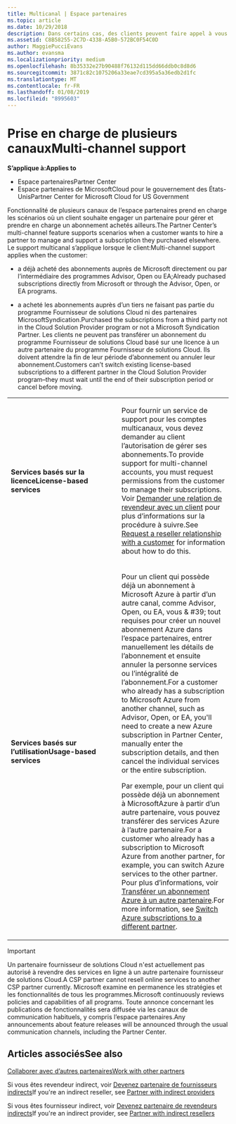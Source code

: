 ```yaml
---
title: Multicanal | Espace partenaires
ms.topic: article
ms.date: 10/29/2018
description: Dans certains cas, des clients peuvent faire appel à vous pour configurer et prendre en charge un abonnement qu’ils ont acheté ailleurs.
ms.assetid: C8B58255-2C7D-4338-A5B0-572BC0F54C0D
author: MaggiePucciEvans
ms.author: evansma
ms.localizationpriority: medium
ms.openlocfilehash: 8b35332e27b90488f76132d115dd66ddb0c8d8d6
ms.sourcegitcommit: 3871c82c1075206a33eae7cd395a5a36edb2d1fc
ms.translationtype: MT
ms.contentlocale: fr-FR
ms.lasthandoff: 01/08/2019
ms.locfileid: "8995603"
---
```

# <a name="multi-channel-support"></a><span data-ttu-id="8aeda-103">Prise en charge de plusieurs canaux</span><span class="sxs-lookup"><span data-stu-id="8aeda-103">Multi-channel support</span></span>

**<span data-ttu-id="8aeda-104">S’applique à:</span><span class="sxs-lookup"><span data-stu-id="8aeda-104">Applies to</span></span>**

-  <span data-ttu-id="8aeda-105">Espace partenaires</span><span class="sxs-lookup"><span data-stu-id="8aeda-105">Partner Center</span></span>
-  <span data-ttu-id="8aeda-106">Espace partenaires de MicrosoftCloud pour le gouvernement des États-Unis</span><span class="sxs-lookup"><span data-stu-id="8aeda-106">Partner Center for Microsoft Cloud for US Government</span></span>


<span data-ttu-id="8aeda-107">Fonctionnalité de plusieurs canaux de l’espace partenaires prend en charge les scénarios où un client souhaite engager un partenaire pour gérer et prendre en charge un abonnement achetés ailleurs.</span><span class="sxs-lookup"><span data-stu-id="8aeda-107">The Partner Center’s multi-channel feature supports scenarios when a customer wants to hire a partner to manage and support a subscription they purchased elsewhere.</span></span> <span data-ttu-id="8aeda-108">Le support multicanal s’applique lorsque le client:</span><span class="sxs-lookup"><span data-stu-id="8aeda-108">Multi-channel support applies when the customer:</span></span>

-   <span data-ttu-id="8aeda-109">a déjà acheté des abonnements auprès de Microsoft directement ou par l’intermédiaire des programmes Advisor, Open ou EA;</span><span class="sxs-lookup"><span data-stu-id="8aeda-109">Already puchased subscriptions directly from Microsoft or through the Advisor, Open, or EA programs.</span></span>

-   <span data-ttu-id="8aeda-110">a acheté les abonnements auprès d’un tiers ne faisant pas partie du programme Fournisseur de solutions Cloud ni des partenaires MicrosoftSyndication.</span><span class="sxs-lookup"><span data-stu-id="8aeda-110">Purchased the subscriptions from a third party not in the Cloud Solution Provider program or not a Microsoft Syndication Partner.</span></span> <span data-ttu-id="8aeda-111">Les clients ne peuvent pas transférer un abonnement du programme Fournisseur de solutions Cloud basé sur une licence à un autre partenaire du programme Fournisseur de solutions Cloud. Ils doivent attendre la fin de leur période d’abonnement ou annuler leur abonnement.</span><span class="sxs-lookup"><span data-stu-id="8aeda-111">Customers can’t switch existing license-based subscriptions to a different partner in the Cloud Solution Provider program–they must wait until the end of their subscription period or cancel before moving.</span></span>


<table>
<colgroup>
<col width="50%" />
<col width="50%" />
</colgroup>
<tbody>
<tr class="odd">
<td><p><strong><span data-ttu-id="8aeda-112">Services basés sur la licence</span><span class="sxs-lookup"><span data-stu-id="8aeda-112">License-based services</span></span></strong></p></td>
<td><p><span data-ttu-id="8aeda-113">Pour fournir un service de support pour les comptes multicanaux, vous devez demander au client l’autorisation de gérer ses abonnements.</span><span class="sxs-lookup"><span data-stu-id="8aeda-113">To provide support for multi-channel accounts, you must request permissions from the customer to manage their subscriptions.</span></span> <span data-ttu-id="8aeda-114">Voir <a href="request-a-relationship-with-a-customer.md" data-raw-source="[Request a reseller relationship with a customer](request-a-relationship-with-a-customer.md)">Demander une relation de revendeur avec un client</a> pour plus d’informations sur la procédure à suivre.</span><span class="sxs-lookup"><span data-stu-id="8aeda-114">See <a href="request-a-relationship-with-a-customer.md" data-raw-source="[Request a reseller relationship with a customer](request-a-relationship-with-a-customer.md)">Request a reseller relationship with a customer</a> for information about how to do this.</span></span></p></td>
</tr>
<tr class="even">
<td><p><strong><span data-ttu-id="8aeda-115">Services basés sur l’utilisation</span><span class="sxs-lookup"><span data-stu-id="8aeda-115">Usage-based services</span></span></strong></p></td>
<td>
<p><span data-ttu-id="8aeda-116">Pour un client qui possède déjà un abonnement à Microsoft Azure à partir d’un autre canal, comme Advisor, Open, ou EA, vous & #39; tout requises pour créer un nouvel abonnement Azure dans l’espace partenaires, entrer manuellement les détails de l’abonnement et ensuite annuler la personne services ou l’intégralité de l’abonnement.</span><span class="sxs-lookup"><span data-stu-id="8aeda-116">For a customer who already has a subscription to Microsoft Azure from another channel, such as Advisor, Open, or EA, you&#39;ll need to create a new Azure subscription in Partner Center, manually enter the subscription details, and then cancel the individual services or the entire subscription.</span></span></p>
<p><span data-ttu-id="8aeda-117">Par exemple, pour un client qui possède déjà un abonnement à MicrosoftAzure à partir d’un autre partenaire, vous pouvez transférer des services Azure à l’autre partenaire.</span><span class="sxs-lookup"><span data-stu-id="8aeda-117">For a customer who already has a subscription to Microsoft Azure from another partner, for example, you can switch Azure services to the other partner.</span></span> <span data-ttu-id="8aeda-118">Pour plus d’informations, voir <a href="switch-azure-subscriptions-to-a-different-partner.md" data-raw-source="[Switch Azure subscriptions to a different partner](switch-azure-subscriptions-to-a-different-partner.md)">Transférer un abonnement Azure à un autre partenaire</a>.</span><span class="sxs-lookup"><span data-stu-id="8aeda-118">For more information, see <a href="switch-azure-subscriptions-to-a-different-partner.md" data-raw-source="[Switch Azure subscriptions to a different partner](switch-azure-subscriptions-to-a-different-partner.md)">Switch Azure subscriptions to a different partner</a>.</span></span></p>
</td>
</tr>
</tbody>
</table>

> [!IMPORTANT]  
> <span data-ttu-id="8aeda-119">Un partenaire fournisseur de solutions Cloud n'est actuellement pas autorisé à revendre des services en ligne à un autre partenaire fournisseur de solutions Cloud.</span><span class="sxs-lookup"><span data-stu-id="8aeda-119">A CSP partner cannot resell online services to another CSP partner currently.</span></span> <span data-ttu-id="8aeda-120">Microsoft examine en permanence les stratégies et les fonctionnalités de tous les programmes.</span><span class="sxs-lookup"><span data-stu-id="8aeda-120">Microsoft continuously reviews policies and capabilities of all programs.</span></span> <span data-ttu-id="8aeda-121">Toute annonce concernant les publications de fonctionnalités sera diffusée via les canaux de communication habituels, y compris l’espace partenaires.</span><span class="sxs-lookup"><span data-stu-id="8aeda-121">Any announcements about feature releases will be announced through the usual communication channels, including the Partner Center.</span></span> 

## <a name="see-also"></a><span data-ttu-id="8aeda-122">Articles associés</span><span class="sxs-lookup"><span data-stu-id="8aeda-122">See also</span></span>

[<span data-ttu-id="8aeda-123">Collaborer avec d’autres partenaires</span><span class="sxs-lookup"><span data-stu-id="8aeda-123">Work with other partners</span></span>](work-with-other-partners.md)

<span data-ttu-id="8aeda-124">Si vous êtes revendeur indirect, voir [Devenez partenaire de fournisseurs indirects](indirect-reseller-tasks-in-partner-center.md)</span><span class="sxs-lookup"><span data-stu-id="8aeda-124">If you're an indirect reseller, see [Partner with indirect providers](indirect-reseller-tasks-in-partner-center.md)</span></span>

<span data-ttu-id="8aeda-125">Si vous êtes fournisseur indirect, voir [Devenez partenaire de revendeurs indirects](indirect-provider-tasks-in-partner-center.md)</span><span class="sxs-lookup"><span data-stu-id="8aeda-125">If you're an indirect provider, see [Partner with indirect resellers](indirect-provider-tasks-in-partner-center.md)</span></span> 

 

 



